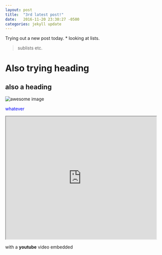 ```yaml
---
layout: post
title:  "3rd latest post!"
date:   2016-11-20 23:30:27 -0500
categories: jekyll update
---
```

Trying out a new post today. * looking at lists.  

> sublists etc. 

# Also trying heading

## also a heading


![awesome image](http://www.herdofcats.ca/files/images/imposter.png)

<span style="color:blue"> whatever <span>

<iframe  title="YouTube video player" width="480" height="390" src="https://www.youtube.com/watch?v=jeum1gciPzs" frameborder="1" > </iframe>

with a **youtube** video embedded
